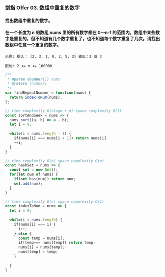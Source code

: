 ### 剑指 Offer 03. 数组中重复的数字

#### 找出数组中重复的数字。

#### 在一个长度为 n 的数组 nums 里的所有数字都在 0～n-1 的范围内。数组中某些数字是重复的，但不知道有几个数字重复了，也不知道每个数字重复了几次。请找出数组中任意一个重复的数字。

`示例: 输入：
[2, 3, 1, 0, 2, 5, 3]
输出：2 或 3 `

`限制: 2 <= n <= 100000`

```javascript
/**
 * @param {number[]} nums
 * @return {number}
 */
var findRepeatNumber = function(nums) {
  return indexToNum(nums);
};

// time complexity O(nlogn + n) space complexity O(1)
const sortAndSeek = nums => {
  nums.sort((a, b) => a - b);
  let i = 0;
  
  while(i < nums.length - 1) {
    if(nums[i] === nums[i + 1]) return nums[i]
    ++i;
  }
}

// time complexity O(n) space complexity O(n)
const hashSet = nums => {
  const set = new Set();
  for(let num of nums) {
    if(set.has(num)) return num;
    set.add(num);
  }
}

// time complexity O(n) space complexity O(1)
const indexToNum = nums => {
  let i = 0;
    
  while(i < nums.length) {
    if(nums[i] === i) {
      i++;
    } else {
      const temp = nums[i];
      if(temp=== nums[temp]) return temp;
      nums[i] = nums[temp];
      nums[temp] = temp;
    }
    
  }
}
```
